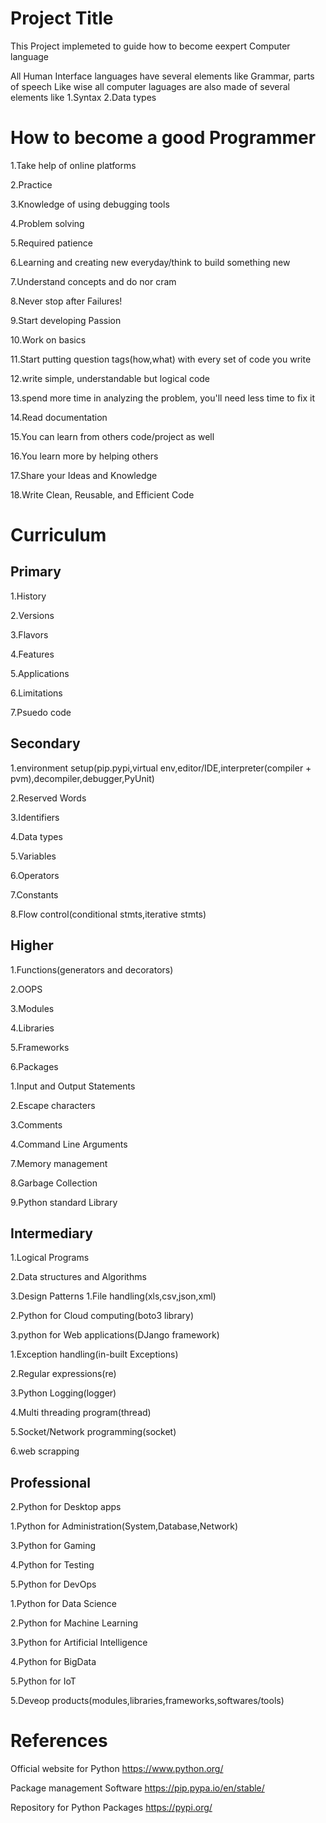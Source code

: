 Project Title
================================
This Project implemeted to guide how to become eexpert Computer language

All Human Interface languages have several elements like Grammar, parts of speech  Like wise all computer  laguages are also made of several elements like 1.Syntax 2.Data types



How to become a good Programmer
=================================

1.Take help of online platforms

2.Practice

3.Knowledge of using debugging tools

4.Problem solving

5.Required patience

6.Learning and creating new everyday/think to build something new

7.Understand concepts and do nor cram

8.Never stop after Failures!

9.Start developing Passion 

10.Work on basics

11.Start putting question tags(how,what) with every set of code you write

12.write simple, understandable but logical code

13.spend more time in analyzing the problem, you'll need less time to fix it

14.Read documentation

15.You can learn from others code/project as well

16.You learn more by helping others

17.Share your Ideas and Knowledge

18.Write Clean, Reusable, and Efficient Code


Curriculum
=====================
Primary
----------------------
1.History

2.Versions

3.Flavors

4.Features

5.Applications

6.Limitations

7.Psuedo code


Secondary
---------------------------
1.environment setup(pip.pypi,virtual env,editor/IDE,interpreter(compiler + pvm),decompiler,debugger,PyUnit)

2.Reserved Words

3.Identifiers

4.Data types

5.Variables

6.Operators

7.Constants

8.Flow control(conditional stmts,iterative stmts)


Higher 
-----------------------
1.Functions(generators and decorators)

2.OOPS	

3.Modules

4.Libraries

5.Frameworks

6.Packages

1.Input and Output Statements

2.Escape characters

3.Comments

4.Command Line Arguments

7.Memory management

8.Garbage Collection

9.Python standard Library



Intermediary
-------------------------------
1.Logical Programs

2.Data structures and  Algorithms

3.Design Patterns
1.File handling(xls,csv,json,xml)

2.Python for Cloud computing(boto3 library)

3.python for Web applications(DJango framework)



1.Exception handling(in-built Exceptions)

2.Regular expressions(re)

3.Python Logging(logger)

4.Multi threading program(thread)

5.Socket/Network programming(socket)

6.web scrapping


Professional
-------------------------------------------
2.Python for Desktop apps

1.Python for  Administration(System,Database,Network)



3.Python for Gaming

4.Python for Testing

5.Python for DevOps



1.Python for Data Science

2.Python for Machine Learning

3.Python for Artificial Intelligence

4.Python for BigData

5.Python for IoT



5.Deveop products(modules,libraries,frameworks,softwares/tools)


References
===================================
Official website for Python
https://www.python.org/

Package management Software
https://pip.pypa.io/en/stable/

Repository for Python Packages
https://pypi.org/

















